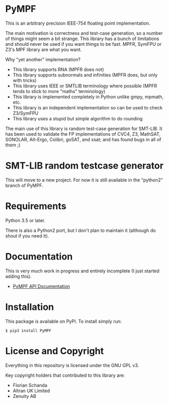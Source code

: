 # PyMPF
This is an arbitrary precision IEEE-754 floating point implementation.

The main motivation is correctness and test-case generation, so a
number of things might seem a bit strange. This library has a bunch of
limitations and should never be used if you want things to be
fast. MPFR, SymFPU or Z3's MPF library are what you want.

Why "yet another" implementation?
  - This library supports RNA (MPFR does not)
  - This library supports subnormals and infinities (MPFR does, but only with
    tricks)
  - This library uses IEEE or SMTLIB terminology where possible (MPFR tends to
    stick to more "maths" terminology)
  - This library is implemented completely in Python unlike gmpy, mpmath, etc.
  - This library is an independent implementation so can be used to check
    Z3/SymFPU
  - This library uses a stupid but simple algorithm to do rounding

The main use of this library is random test-case generation for
SMT-LIB. It has been used to validate the FP implementations of CVC4,
Z3, MathSAT, SONOLAR, Alt-Ergo, Colibri, goSAT, and xsat; and has
found bugs in all of them ;)

# SMT-LIB random testcase generator
This will move to a new project. For now it is still available in
the "python2" branch of PyMPF.

# Requirements
Python 3.5 or later.

There is also a Python2 port, but I don't plan to maintain it
(although do shout if you need it).

# Documentation
This is very much work in progress and entirely incomplete (I just
started adding this).

* [PyMPF API Documentation](https://florianschanda.github.io/PyMPF/)

# Installation
This package is available on PyPI. To install simply run:

```
$ pip3 install PyMPF
```

# License and Copyright
Everything in this repository is licensed under the GNU GPL v3.

Key copyright holders that contributed to this library are:
* Florian Schanda
* Altran UK Limited
* Zenuity AB
